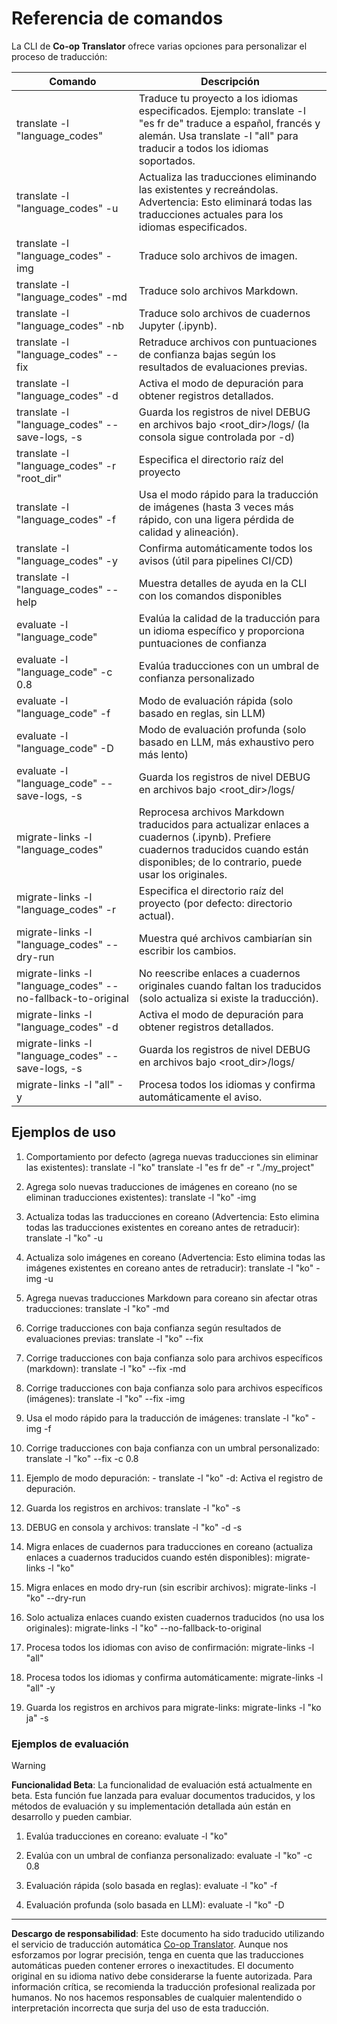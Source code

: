 <!--
CO_OP_TRANSLATOR_METADATA:
{
  "original_hash": "a6cddf5e9648ef0bba0de7eb07e74cf1",
  "translation_date": "2025-10-15T02:10:18+00:00",
  "source_file": "getting_started/command-reference.md",
  "language_code": "es"
}
-->
# Referencia de comandos

La CLI de **Co-op Translator** ofrece varias opciones para personalizar el proceso de traducción:

Comando                                       | Descripción
----------------------------------------------|-------------------------------------------------------------------------------------------------------------------------------------------------------------------------------------------------------
translate -l "language_codes"                 | Traduce tu proyecto a los idiomas especificados. Ejemplo: translate -l "es fr de" traduce a español, francés y alemán. Usa translate -l "all" para traducir a todos los idiomas soportados.
translate -l "language_codes" -u              | Actualiza las traducciones eliminando las existentes y recreándolas. Advertencia: Esto eliminará todas las traducciones actuales para los idiomas especificados.
translate -l "language_codes" -img            | Traduce solo archivos de imagen.
translate -l "language_codes" -md             | Traduce solo archivos Markdown.
translate -l "language_codes" -nb             | Traduce solo archivos de cuadernos Jupyter (.ipynb).
translate -l "language_codes" --fix           | Retraduce archivos con puntuaciones de confianza bajas según los resultados de evaluaciones previas.
translate -l "language_codes" -d              | Activa el modo de depuración para obtener registros detallados.
translate -l "language_codes" --save-logs, -s | Guarda los registros de nivel DEBUG en archivos bajo <root_dir>/logs/ (la consola sigue controlada por -d)
translate -l "language_codes" -r "root_dir"   | Especifica el directorio raíz del proyecto
translate -l "language_codes" -f              | Usa el modo rápido para la traducción de imágenes (hasta 3 veces más rápido, con una ligera pérdida de calidad y alineación).
translate -l "language_codes" -y              | Confirma automáticamente todos los avisos (útil para pipelines CI/CD)
translate -l "language_codes" --help          | Muestra detalles de ayuda en la CLI con los comandos disponibles
evaluate -l "language_code"                  | Evalúa la calidad de la traducción para un idioma específico y proporciona puntuaciones de confianza
evaluate -l "language_code" -c 0.8           | Evalúa traducciones con un umbral de confianza personalizado
evaluate -l "language_code" -f               | Modo de evaluación rápida (solo basado en reglas, sin LLM)
evaluate -l "language_code" -D               | Modo de evaluación profunda (solo basado en LLM, más exhaustivo pero más lento)
evaluate -l "language_code" --save-logs, -s  | Guarda los registros de nivel DEBUG en archivos bajo <root_dir>/logs/
migrate-links -l "language_codes"             | Reprocesa archivos Markdown traducidos para actualizar enlaces a cuadernos (.ipynb). Prefiere cuadernos traducidos cuando están disponibles; de lo contrario, puede usar los originales.
migrate-links -l "language_codes" -r          | Especifica el directorio raíz del proyecto (por defecto: directorio actual).
migrate-links -l "language_codes" --dry-run   | Muestra qué archivos cambiarían sin escribir los cambios.
migrate-links -l "language_codes" --no-fallback-to-original | No reescribe enlaces a cuadernos originales cuando faltan los traducidos (solo actualiza si existe la traducción).
migrate-links -l "language_codes" -d          | Activa el modo de depuración para obtener registros detallados.
migrate-links -l "language_codes" --save-logs, -s | Guarda los registros de nivel DEBUG en archivos bajo <root_dir>/logs/
migrate-links -l "all" -y                      | Procesa todos los idiomas y confirma automáticamente el aviso.

## Ejemplos de uso

  1. Comportamiento por defecto (agrega nuevas traducciones sin eliminar las existentes):   translate -l "ko"    translate -l "es fr de" -r "./my_project"

  2. Agrega solo nuevas traducciones de imágenes en coreano (no se eliminan traducciones existentes):    translate -l "ko" -img

  3. Actualiza todas las traducciones en coreano (Advertencia: Esto elimina todas las traducciones existentes en coreano antes de retraducir):    translate -l "ko" -u

  4. Actualiza solo imágenes en coreano (Advertencia: Esto elimina todas las imágenes existentes en coreano antes de retraducir):    translate -l "ko" -img -u

  5. Agrega nuevas traducciones Markdown para coreano sin afectar otras traducciones:    translate -l "ko" -md

  6. Corrige traducciones con baja confianza según resultados de evaluaciones previas: translate -l "ko" --fix

  7. Corrige traducciones con baja confianza solo para archivos específicos (markdown): translate -l "ko" --fix -md

  8. Corrige traducciones con baja confianza solo para archivos específicos (imágenes): translate -l "ko" --fix -img

  9. Usa el modo rápido para la traducción de imágenes:    translate -l "ko" -img -f

  10. Corrige traducciones con baja confianza con un umbral personalizado: translate -l "ko" --fix -c 0.8

  11. Ejemplo de modo depuración: - translate -l "ko" -d: Activa el registro de depuración.
  12. Guarda los registros en archivos: translate -l "ko" -s
  13. DEBUG en consola y archivos: translate -l "ko" -d -s

  14. Migra enlaces de cuadernos para traducciones en coreano (actualiza enlaces a cuadernos traducidos cuando estén disponibles):    migrate-links -l "ko"

  15. Migra enlaces en modo dry-run (sin escribir archivos):    migrate-links -l "ko" --dry-run

  16. Solo actualiza enlaces cuando existen cuadernos traducidos (no usa los originales):    migrate-links -l "ko" --no-fallback-to-original

  17. Procesa todos los idiomas con aviso de confirmación:    migrate-links -l "all"

  18. Procesa todos los idiomas y confirma automáticamente:    migrate-links -l "all" -y
  19. Guarda los registros en archivos para migrate-links:    migrate-links -l "ko ja" -s

### Ejemplos de evaluación

> [!WARNING]  
> **Funcionalidad Beta**: La funcionalidad de evaluación está actualmente en beta. Esta función fue lanzada para evaluar documentos traducidos, y los métodos de evaluación y su implementación detallada aún están en desarrollo y pueden cambiar.

  1. Evalúa traducciones en coreano: evaluate -l "ko"

  2. Evalúa con un umbral de confianza personalizado: evaluate -l "ko" -c 0.8

  3. Evaluación rápida (solo basada en reglas): evaluate -l "ko" -f

  4. Evaluación profunda (solo basada en LLM): evaluate -l "ko" -D

---

**Descargo de responsabilidad**:
Este documento ha sido traducido utilizando el servicio de traducción automática [Co-op Translator](https://github.com/Azure/co-op-translator). Aunque nos esforzamos por lograr precisión, tenga en cuenta que las traducciones automáticas pueden contener errores o inexactitudes. El documento original en su idioma nativo debe considerarse la fuente autorizada. Para información crítica, se recomienda la traducción profesional realizada por humanos. No nos hacemos responsables de cualquier malentendido o interpretación incorrecta que surja del uso de esta traducción.